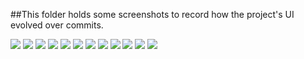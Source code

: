 ##This folder holds some screenshots to record how the project's UI evolved over commits.

![](https://github.com/MaskyS/studento/tree/master/progress_screenshots/flutter_01.png)
![](https://github.com/MaskyS/studento/tree/master/progress_screenshots/flutter_02.png)
![](https://github.com/MaskyS/studento/tree/master/progress_screenshots/flutter_03.png)
![](https://github.com/MaskyS/studento/tree/master/progress_screenshots/flutter_04.png)
![](https://github.com/MaskyS/studento/tree/master/progress_screenshots/flutter_05.png)
![](https://github.com/MaskyS/studento/tree/master/progress_screenshots/flutter_06.png)
![](https://github.com/MaskyS/studento/tree/master/progress_screenshots/flutter_07.png)
![](https://github.com/MaskyS/studento/tree/master/progress_screenshots/flutter_08.png)
![](https://github.com/MaskyS/studento/tree/master/progress_screenshots/flutter_09.png)
![](https://github.com/MaskyS/studento/tree/master/progress_screenshots/flutter_10.png)
![](https://github.com/MaskyS/studento/tree/master/progress_screenshots/flutter_11.png)
![](https://github.com/MaskyS/studento/tree/master/progress_screenshots/flutter_12.png)